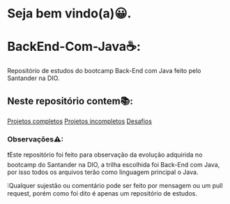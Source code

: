 # Seja bem vindo(a)😀.

# BackEnd-Com-Java☕:
Repositório de estudos do bootcamp Back-End com Java feito pelo Santander na DIO.

## Neste repositório contem📚:
[Projetos completos](https://github.com/Noturno7/BackEnd-Com-Java/tree/main/ProjetosCompletos)
[Projetos incompletos](https://github.com/Noturno7/BackEnd-Com-Java/tree/main/ProjetosIncompletos)
[Desafios](https://github.com/Noturno7/BackEnd-Com-Java/tree/main/Desafios)

### Observações⚠:
❗Este repositório foi feito para observação da evolução adquirida no bootcamp do Santander na DIO, a trilha escolhida foi Back-End com Java, por isso todos os arquivos terão como linguagem principal o Java.

❕Qualquer sujestão ou comentário pode ser feito por mensagem ou um pull request, porém como foi dito é apenas um repositório de estudos.
